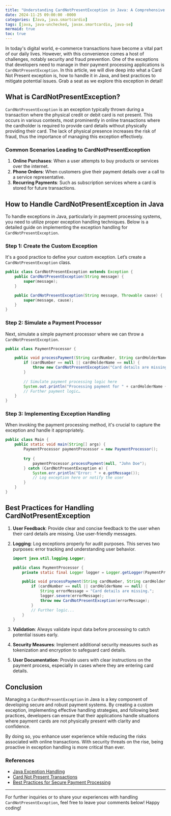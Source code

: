 ```yaml
---
title: "Understanding CardNotPresentException in Java: A Comprehensive Guide"
date: 2024-11-25 09:00:00 -0000
categories: [Java, java.smartcardio]
tags: [java, java-unchecked, javax.smartcardio, java-se]
mermaid: true
toc: true
---
```



In today's digital world, e-commerce transactions have become a vital part of our daily lives. However, with this convenience comes a host of challenges, notably security and fraud prevention. One of the exceptions that developers need to manage in their payment processing applications is `CardNotPresentException`. In this article, we will dive deep into what a Card Not Present exception is, how to handle it in Java, and best practices to mitigate potential issues. Grab a seat as we explore this exception in detail!

## What is CardNotPresentException?

`CardNotPresentException` is an exception typically thrown during a transaction where the physical credit or debit card is not present. This occurs in various contexts, most prominently in online transactions where the cardholder is required to provide card details without physically providing their card. The lack of physical presence increases the risk of fraud, thus the importance of managing this exception effectively.

### Common Scenarios Leading to CardNotPresentException

1. **Online Purchases**: When a user attempts to buy products or services over the internet.
2. **Phone Orders**: When customers give their payment details over a call to a service representative.
3. **Recurring Payments**: Such as subscription services where a card is stored for future transactions.

## How to Handle CardNotPresentException in Java

To handle exceptions in Java, particularly in payment processing systems, you need to utilize proper exception handling techniques. Below is a detailed guide on implementing the exception handling for `CardNotPresentException`.

### Step 1: Create the Custom Exception

It's a good practice to define your custom exception. Let’s create a `CardNotPresentException` class.

```java
public class CardNotPresentException extends Exception {
    public CardNotPresentException(String message) {
        super(message);
    }

    public CardNotPresentException(String message, Throwable cause) {
        super(message, cause);
    }
}
```

### Step 2: Simulate a Payment Processor

Next, simulate a simple payment processor where we can throw a `CardNotPresentException`.

```java
public class PaymentProcessor {

    public void processPayment(String cardNumber, String cardHolderName) throws CardNotPresentException {
        if (cardNumber == null || cardHolderName == null) {
            throw new CardNotPresentException("Card details are missing.");
        }
        
        // Simulate payment processing logic here
        System.out.println("Processing payment for " + cardHolderName + " using card number " + cardNumber);
        // Further payment logic…
    }
}
```

### Step 3: Implementing Exception Handling

When invoking the payment processing method, it's crucial to capture the exception and handle it appropriately.

```java
public class Main {
    public static void main(String[] args) {
        PaymentProcessor paymentProcessor = new PaymentProcessor();
        
        try {
            paymentProcessor.processPayment(null, "John Doe");
        } catch (CardNotPresentException e) {
            System.err.println("Error: " + e.getMessage());
            // Log exception here or notify the user
        }
    }
}
```

## Best Practices for Handling CardNotPresentException

1. **User Feedback**: Provide clear and concise feedback to the user when their card details are missing. Use user-friendly messages.

2. **Logging**: Log exceptions properly for audit purposes. This serves two purposes: error tracking and understanding user behavior.

   ```java
   import java.util.logging.Logger;

   public class PaymentProcessor {
       private static final Logger logger = Logger.getLogger(PaymentProcessor.class.getName());

       public void processPayment(String cardNumber, String cardHolderName) throws CardNotPresentException {
           if (cardNumber == null || cardHolderName == null) {
               String errorMessage = "Card details are missing.";
               logger.severe(errorMessage);
               throw new CardNotPresentException(errorMessage);
           }
           // Further logic...
       }
   }
   ```

3. **Validation**: Always validate input data before processing to catch potential issues early.

4. **Security Measures**: Implement additional security measures such as tokenization and encryption to safeguard card details.

5. **User Documentation**: Provide users with clear instructions on the payment process, especially in cases where they are entering card details.

## Conclusion

Managing a `CardNotPresentException` in Java is a key component of developing secure and robust payment systems. By creating a custom exception, implementing effective handling strategies, and following best practices, developers can ensure that their applications handle situations where payment cards are not physically present with clarity and confidence.

By doing so, you enhance user experience while reducing the risks associated with online transactions. With security threats on the rise, being proactive in exception handling is more critical than ever.

### References

- [Java Exception Handling](https://docs.oracle.com/javase/tutorial/essential/exceptions/)
- [Card Not Present Transactions](https://www.paypal.com/us/webapps/mpp/card-not-present)
- [Best Practices for Secure Payment Processing](https://www.pcisecuritystandards.org/)

---

For further inquiries or to share your experiences with handling `CardNotPresentException`, feel free to leave your comments below! Happy coding!